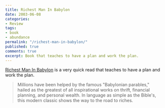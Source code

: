 ```yaml
---
title: Richest Man In Babylon
date: 2003-06-08
categories:
- Review
tags:
- book
- abundance
permalink: "/richest-man-in-babylon/"
published: true
comments: true
excerpt: Book that teaches to have a plan and work the plan.
---
```

[Richest Man In Babylon](https://amzn.to/3Y3qC7U) is a very quick read that teaches to have a plan and work the plan.

<blockquote>Millions have been helped by the famous "Babylonian parables," hailed as the greatest of all inspirational works on thrift, financial planning, and personal wealth. In language as simple as the Bible's, this modern classic shows the way to the road to riches.</blockquote>